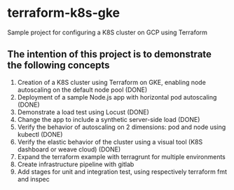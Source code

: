 # terraform-k8s-gke
Sample project for configuring a K8S cluster on GCP using Terraform

## The intention of this project is to demonstrate the following concepts

1. Creation of a K8S cluster using Terraform on GKE, enabling node autoscaling on the default node pool (DONE)
2. Deployment of a sample Node.js app with horizontal pod autoscaling (DONE)
3. Demonstrate a load test using Locust (DONE)
4. Change the app to include a synthetic server-side load (DONE)
5. Verify the behavior of autoscaling on 2 dimensions: pod and node using kubectl (DONE)
6. Verify the elastic behavior of the cluster using a visual tool (K8S dashboard or weave cloud) (DONE)
7. Expand the terraform example with terragrunt for multiple environments
8. Create infrastructure pipeline with gitlab
9. Add stages for unit and integration test, using respectively terraform fmt and inspec  
